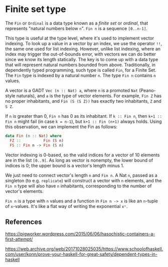 # Finite set type

The `Fin` or `Ordinal` is a data type known as a *finite set* or *ordinal*, that represents "natural numbers below `n`". `Fin n` is a sequence `[0..n-1]`.

This type is useful at the type level, where it's used to implement vector indexing. To look up a value in a vector by an index, we use the operator `!!`, the same one used for list indexing. However, unlike list indexing, where an index may trigger the out-of-bounds error, with vectors we can do better since we know its length statically. The key is to come up with a data type that will represent natural numbers bounded from above. Traditionally, in dependently typed programming, such type is called `Fin`, for a Finite Set. The `Fin` type is indexed by a natural number `n`. The type `Fin n` contains `n` values.

A vector is a GADT `Vec (n :: Nat) a`, where `n` is a promoted `Nat` (Peano-style naturals), and `a` is the type of vector elements. For example, `Fin Z` has no proper inhabitants, and `Fin (S (S Z))` has exactly two inhabitants, `Z` and `S Z`.

If `n` is greater than 0, `Fin n` has 0 as its inhabitant. If `k :: Fin n`, then `k+1 :: Fin n` might fail (in case `k = n-1`), but `k+1 :: Fin (n+1)` always holds. Using this observation, we can implement the Fin as follows:

```hs
data Fin (n :: Nat) where
  FZ ::          Fin (S n)
  FS :: Fin n -> Fin (S n)
```

Vector indexing is 0-based, so the valid indices for a vector of 10 elements are in the list `[0..9]`. As long as vector is nonempty, the lower bound of indices is 0; the upper bound is a vector's length minus 1.

We just need to connect vector's length `n` and `Fin n`. A Nat `n`, passed as a singleton (to e.g. `replicate`) will construct a vector with `n` elements, and the `Fin n` type will also have `n` inhabitants, corresponding to the number of vector's elements.

`Fin n` is a type with `n` values and a function in `Fin n -> x` is like an `n`-tuple of `x`-values. It's like a flat way of writing the exponential `xⁿ`.




## References

https://pigworker.wordpress.com/2015/06/06/hasochistic-containers-a-first-attempt/

https://web.archive.org/web/20171028025035/https://www.schoolofhaskell.com/user/konn/prove-your-haskell-for-great-safety/dependent-types-in-haskell
